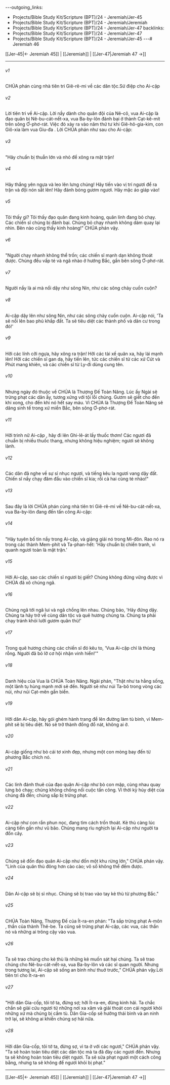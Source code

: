 ---outgoing_links:
  - Projects/Bible Study Kit/Scripture (BPT)/24 - Jeremiah/Jer-45
  - Projects/Bible Study Kit/Scripture (BPT)/24 - Jeremiah/Jeremiah
  - Projects/Bible Study Kit/Scripture (BPT)/24 - Jeremiah/Jer-47
backlinks:
  - Projects/Bible Study Kit/Scripture (BPT)/24 - Jeremiah/Jer-47
  - Projects/Bible Study Kit/Scripture (BPT)/24 - Jeremiah/Jer-45
---# Jeremiah 46

[[Jer-45|← Jeremiah 45]] | [[Jeremiah]] | [[Jer-47|Jeremiah 47 →]]
***



###### v1 
CHÚA phán cùng nhà tiên tri Giê-rê-mi về các dân tộc.Sứ điệp cho Ai-cập 

###### v2 
Lời tiên tri về Ai-cập. Lời nầy dành cho quân đội của Nê-cô, vua Ai-cập là đạo quân bị Nê-bu-cát-nết-xa, vua Ba-by-lôn đánh bại ở thành Cạt-kê-mít trên sông Ơ-phơ-rát. Việc đó xảy ra vào năm thứ tư khi Giê-hô-gia-kim, con Giô-xia làm vua Giu-đa . Lời CHÚA phán như sau cho Ai-cập: 

###### v3 
"Hãy chuẩn bị thuẫn lớn và nhỏ để xông ra mặt trận! 

###### v4 
Hãy thắng yên ngựa và leo lên lưng chúng! Hãy tiến vào vị trí ngươi để ra trận và đội nón sắt lên! Hãy đánh bóng gươm ngươi. Hãy mặc áo giáp vào! 

###### v5 
Tôi thấy gì? Tôi thấy đạo quân đang kinh hoàng, quân lính đang bỏ chạy. Các chiến sĩ chúng bị đánh bại. Chúng bỏ chạy nhanh không dám quay lại nhìn. Bên nào cũng thấy kinh hoàng!" CHÚA phán vậy. 

###### v6 
"Người chạy nhanh không thể trốn; các chiến sĩ mạnh dạn không thoát được. Chúng đều vấp té và ngã nhào ở hướng Bắc, gần bên sông Ơ-phơ-rát. 

###### v7 
Người nầy là ai mà nổi dậy như sông Nin, như các sông chảy cuồn cuộn? 

###### v8 
Ai-cập dậy lên như sông Nin, như các sông chảy cuồn cuộn. Ai-cập nói, 'Ta sẽ nổi lên bao phủ khắp đất. Ta sẽ tiêu diệt các thành phố và dân cư trong đó!' 

###### v9 
Hỡi các lính cỡi ngựa, hãy xông ra trận! Hỡi các tài xế quân xa, hãy lái mạnh lên! Hỡi các chiến sĩ gan dạ, hãy tiến lên, tức các chiến sĩ từ các xứ Cút và Phút mang khiên, và các chiến sĩ từ Ly-đi dùng cung tên. 

###### v10 
Nhưng ngày đó thuộc về CHÚA là Thượng Đế Toàn Năng. Lúc ấy Ngài sẽ trừng phạt các dân ấy, tương xứng với tội lỗi chúng. Gươm sẽ giết cho đến khi xong, cho đến khi nó hết say máu. Vì CHÚA là Thượng Đế Toàn Năng sẽ dâng sinh tế trong xứ miền Bắc, bên sông Ơ-phơ-rát. 

###### v11 
Hỡi trinh nữ Ai-cập , hãy đi lên Ghi-lê-át lấy thuốc thơm! Các ngươi đã chuẩn bị nhiều thuốc thang, nhưng không hiệu nghiệm; ngươi sẽ không lành. 

###### v12 
Các dân đã nghe về sự sỉ nhục ngươi, và tiếng kêu la ngươi vang dậy đất. Chiến sĩ nầy chạy đâm đầu vào chiến sĩ kia; rồi cả hai cùng té nhào!" 

###### v13 
Sau đây là lời CHÚA phán cùng nhà tiên tri Giê-rê-mi về Nê-bu-cát-nết-xa, vua Ba-by-lôn đang đến tấn công Ai-cập: 

###### v14 
"Hãy tuyên bố tin nầy trong Ai-cập, và giảng giải nó trong Mi-đôn. Rao nó ra trong các thành Mem-phít và Ta-phan-hết: 'Hãy chuẩn bị chiến tranh, vì quanh ngươi toàn là mặt trận.' 

###### v15 
Hỡi Ai-cập, sao các chiến sĩ ngươi bị giết? Chúng không đứng vững được vì CHÚA đã xô chúng ngã. 

###### v16 
Chúng ngã tới ngã lui và ngã chồng lên nhau. Chúng bảo, 'Hãy đứng dậy. Chúng ta hãy trở về cùng dân tộc và quê hương chúng ta. Chúng ta phải chạy tránh khỏi lưỡi gươm quân thù!' 

###### v17 
Trong quê hương chúng các chiến sĩ đó kêu to, 'Vua Ai-cập chỉ là thùng rỗng. Người đã bỏ lỡ cơ hội nhận vinh hiển!'" 

###### v18 
Danh hiệu của Vua là CHÚA Toàn Năng. Ngài phán, "Thật như ta hằng sống, một lãnh tụ hùng mạnh mới sẽ đến. Người sẽ như núi Ta-bô trong vòng các núi, như núi Cạt-mên gần biển. 

###### v19 
Hỡi dân Ai-cập, hãy gói ghém hành trang để lên đường làm tù binh, vì Mem-phít sẽ bị tiêu diệt. Nó sẽ trở thành đống đổ nát, không ai ở. 

###### v20 
Ai-cập giống như bò cái tơ xinh đẹp, nhưng một con mòng bay đến từ phương Bắc chích nó. 

###### v21 
Các lính đánh thuê của đạo quân Ai-cập như bò con mập, cùng nhau quay lưng bỏ chạy; chúng không chống nổi cuộc tấn công. Vì thời kỳ hủy diệt của chúng đã đến; chúng sắp bị trừng phạt. 

###### v22 
Ai-cập như con rắn phun nọc, đang tìm cách trốn thoát. Kẻ thù càng lúc càng tiến gần như vũ bão. Chúng mang rìu nghịch lại Ai-cập như người ta đốn cây. 

###### v23 
Chúng sẽ đốn đạo quân Ai-cập như đốn một khu rừng lớn," CHÚA phán vậy. "Lính của quân thù đông hơn cào cào; vô số không thể đếm được. 

###### v24 
Dân Ai-cập sẽ bị sỉ nhục. Chúng sẽ bị trao vào tay kẻ thù từ phương Bắc." 

###### v25 
CHÚA Toàn Năng, Thượng Đế của Ít-ra-en phán: "Ta sắp trừng phạt A-môn , thần của thành Thê-be. Ta cũng sẽ trừng phạt Ai-cập, các vua, các thần nó và những ai trông cậy vào vua. 

###### v26 
Ta sẽ trao chúng cho kẻ thù là những kẻ muốn sát hại chúng. Ta sẽ trao chúng cho Nê-bu-cát-nết-xa, vua Ba-by-lôn và các sĩ quan người. Nhưng trong tương lai, Ai-cập sẽ sống an bình như thuở trước," CHÚA phán vậy.Lời tiên tri cho Ít-ra-en 

###### v27 
"Hỡi dân Gia-cốp, tôi tớ ta, đừng sợ; hỡi Ít-ra-en, đừng kinh hãi. Ta chắc chắn sẽ giải cứu ngươi từ những nơi xa xăm và giải thoát con cái ngươi khỏi những xứ mà chúng bị cầm tù. Dân Gia-cốp sẽ hưởng thái bình và an ninh trở lại, sẽ không ai khiến chúng sợ hãi nữa. 

###### v28 
Hỡi dân Gia-cốp, tôi tớ ta, đừng sợ, vì ta ở với các ngươi," CHÚA phán vậy. "Ta sẽ hoàn toàn tiêu diệt các dân tộc mà ta đã đày các ngươi đến. Nhưng ta sẽ không hoàn toàn tiêu diệt ngươi. Ta sẽ sửa phạt ngươi một cách công bằng, nhưng ta sẽ không để ngươi khỏi bị phạt."

***
[[Jer-45|← Jeremiah 45]] | [[Jeremiah]] | [[Jer-47|Jeremiah 47 →]]
